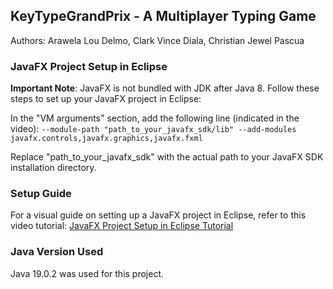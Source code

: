 ## KeyTypeGrandPrix - A Multiplayer Typing Game

Authors: Arawela Lou Delmo, Clark Vince Diala, Christian Jewel Pascua

### JavaFX Project Setup in Eclipse
**Important Note**: JavaFX is not bundled with JDK after Java 8. Follow these steps to set up your JavaFX project in Eclipse:  

In the "VM arguments" section, add the following line (indicated in the video):
``` --module-path "path_to_your_javafx_sdk/lib" --add-modules javafx.controls,javafx.graphics,javafx.fxml ```

Replace "path_to_your_javafx_sdk" with the actual path to your JavaFX SDK installation directory.

### Setup Guide
For a visual guide on setting up a JavaFX project in Eclipse, refer to this video tutorial: [JavaFX Project Setup in Eclipse Tutorial](https://www.youtube.com/watch?v=nz8P528uGjk)

### Java Version Used
Java 19.0.2 was used for this project.

